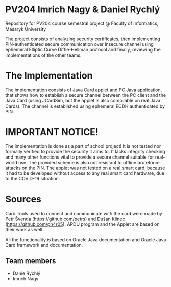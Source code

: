 # PV204 Imrich Nagy & Daniel Rychlý
Repository for PV204 course semestral project @ Faculty of Informatics, Masaryk University

The project consists of analyzing security certificates, then implementing PIN-authenticated secure communication over insecure channel using ephemeral Elliptic Curve Diffie-Hellman protocol and finally, reviewing the implementations of the other teams.

# The Implementation

The implementation consists of Java Card applet and PC Java application, that shows how to establish a secure channel between the PC client and the Java Card (using JCardSim, but the applet is also compilable on real Java Cards). The channel is established using ephemeral ECDH authenticated by PIN.

# IMPORTANT NOTICE!

The implementation is done as a part of school project! It is not tested nor formally verified to provide the security it aims to. It lacks integrity checking and many other functions vital to provide a secure channel suitable for real-world use. The provided scheme is also not resistant to offline bruteforce attacks on the PIN. The applet was not tested on a real smart card, because it had to be developed without access to any real smart card hardware, due to the COVID-19 situation.

# Sources
Card Tools used to connect and communicate with the card were made by Petr Švenda (https://github.com/petrs) and Dušan Klinec (https://github.com/ph4r05). APDU program and the Applet are based on their work as well.

All the functionality is based on Oracle Java documentation and Oracle Java Card framework and documentation.

## Team members
* Danie Rychlý
* Imrich Nagy
